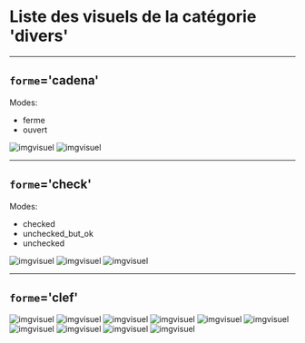 
# Liste des visuels de la catégorie 'divers'

---
## `forme`='cadena'

Modes:

* ferme
* ouvert

![imgvisuel](https://svn.abls-habitat.fr/repo/Watchdog/prod/Watchdogd/IHM/img/cadena_ferme.png)
![imgvisuel](https://svn.abls-habitat.fr/repo/Watchdog/prod/Watchdogd/IHM/img/cadena_ouvert.png)

---
## `forme`='check'

Modes:

* checked
* unchecked_but_ok
* unchecked

![imgvisuel](https://svn.abls-habitat.fr/repo/Watchdog/prod/Watchdogd/IHM/img/check_checked.png)
![imgvisuel](https://svn.abls-habitat.fr/repo/Watchdog/prod/Watchdogd/IHM/img/check_unchecked_but_ok.png)
![imgvisuel](https://svn.abls-habitat.fr/repo/Watchdog/prod/Watchdogd/IHM/img/check_unchecked.png)

---
## `forme`='clef'

![imgvisuel](https://svn.abls-habitat.fr/repo/Watchdog/prod/Watchdogd/IHM/img/clef_white.png)
![imgvisuel](https://svn.abls-habitat.fr/repo/Watchdog/prod/Watchdogd/IHM/img/clef_lightblue.png)
![imgvisuel](https://svn.abls-habitat.fr/repo/Watchdog/prod/Watchdogd/IHM/img/clef_blue.png)
![imgvisuel](https://svn.abls-habitat.fr/repo/Watchdog/prod/Watchdogd/IHM/img/clef_darkgreen.png)
![imgvisuel](https://svn.abls-habitat.fr/repo/Watchdog/prod/Watchdogd/IHM/img/clef_gray.png)
![imgvisuel](https://svn.abls-habitat.fr/repo/Watchdog/prod/Watchdogd/IHM/img/clef_green.png)
![imgvisuel](https://svn.abls-habitat.fr/repo/Watchdog/prod/Watchdogd/IHM/img/clef_orange.png)
![imgvisuel](https://svn.abls-habitat.fr/repo/Watchdog/prod/Watchdogd/IHM/img/clef_red.png)
![imgvisuel](https://svn.abls-habitat.fr/repo/Watchdog/prod/Watchdogd/IHM/img/clef_yellow.png)
![imgvisuel](https://svn.abls-habitat.fr/repo/Watchdog/prod/Watchdogd/IHM/img/clef_black.png)

